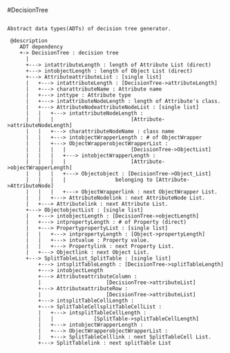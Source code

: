 #DecisionTree

<pre><code>
Abstract data types(ADTs) of decision tree generator.

 @description
    ADT dependency
    +-> DecisionTree : decision tree
      |
      +---> intattributeLength : length of Attribute List (direct)
      +---> intobjectLength : length of Object List (direct)
      +---> AttributeattributeList : [single list]
      |   +---> intattributeLength : [DecisionTree->attributeLength]
      |   +---> charattributeName : Attribute name
      |   +---> inttype : Attribute type
      |   +---> intattributeNodeLength : length of Attribute's class.
      |   +---> AttributeNodeattributeNodeList : [single list]
      |   |   +---> intattributeNodeLength : 
      |   |   |                         [Attribute->attributeNodeLength]
      |   |   +---> charattributeNodeName : class name
      |   |   +---> intobjectWrapperLength : # of ObjectWrapper
      |   |   +---> ObjectWrapperobjectWrapperList :
      |   |   |   |                     [DecisionTree->ObjectList]
      |   |   |   +---> intobjectWrapperLength :
      |   |   |   |                     [Attribute->objectWrapperLength]
      |   |   |   +---> Objectobject : [DecisionTree->Object_List]
      |   |   |   |                belonging to [Attribute->AttributeNode]
      |   |   |   +---> ObjectWrapperlink : next ObjectWrapper List.
      |   |   +---> AttributeNodelink : next AttributeNode List.
      |   +---> Attributelink : next Attribute List.
      +---> ObjectobjectList : [single list]
      |   +---> intobjectLength : [DecisionTree->objectLength]
      |   +---> intpropertyLength : # of Property (direct)
      |   +---> PropertypropertyList : [single list]
      |   |   +---> intpropertyLength : [Object->propertyLength]
      |   |   +---> intvalue : Property value.
      |   |   +---> Propertylink : next Property List.
      |   +---> Objectlink : next Object List.
      +---> SplitTableList_SplitTable : [single list]
          +---> intsplitTableLength : [DecisionTree->splitTableLength]
          +---> intobjectLength
          +---> AttributeattributeColumn :
          |                     [DecisionTree->attributeList]
          +---> AttributeattributeRow :
          |                     [DecisionTree->attributeList]
          +---> intsplitTableCellLength :
          +---> SplitTableCellsplitTableCellList : 
          |   +---> intsplitTableCellLength :
          |   |             [SplitTable->splitTableCellLength]
          |   +---> intobjectWrapperLength :
          |   +---> ObjectWrapperobjectWrapperList :
          |   +---> SplitTableCelllink : next SplitTableCell List.
          +---> SplitTablelink : next splitTable List
</pre></code>
